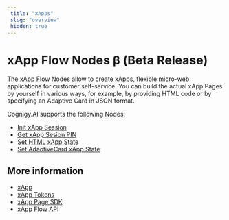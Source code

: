 ```yaml
---
 title: "xApps" 
 slug: "overview" 
 hidden: true 
---
```


# xApp Flow Nodes β (Beta Release)

The xApp Flow Nodes allow to create xApps, flexible micro-web applications for customer self-service. You can build the actual xApp Pages by yourself in various ways, for example, by providing HTML code or by specifying an Adaptive Card in JSON format.

Cognigy.AI supports the following Nodes:

 - [Init xApp Session](init-xApp-session.md)
 - [Get xApp Sesion PIN](get-xApp-session-PIN.md)
 - [Set HTML xApp State](set-html-xApp-state.md)
 - [Set AdaotiveCard xApp State](set-AdaptiveCard-xApp-state.md)
   
## More information

- [xApp](../../xApp/overview.md)
- [xApp Tokens](../../xApp/tokens.md)
- [xApp Page SDK](../../xApp/sdk.md)
- [xApp Flow API](../../xApp/api.md)


